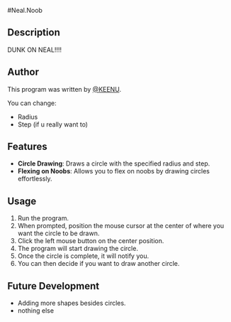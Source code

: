 #Neal.Noob

## Description
DUNK ON NEAL!!!!

## Author
This program was written by [@KEENU](https://github.com/KEENU).


You can change:
- Radius
- Step (if u really want to)

## Features
- **Circle Drawing**: Draws a circle with the specified radius and step.
- **Flexing on Noobs**: Allows you to flex on noobs by drawing circles effortlessly.

## Usage
1. Run the program.
2. When prompted, position the mouse cursor at the center of where you want the circle to be drawn.
3. Click the left mouse button on the center position.
4. The program will start drawing the circle.
5. Once the circle is complete, it will notify you.
6. You can then decide if you want to draw another circle.



## Future Development
- Adding more shapes besides circles.
- nothing else 
